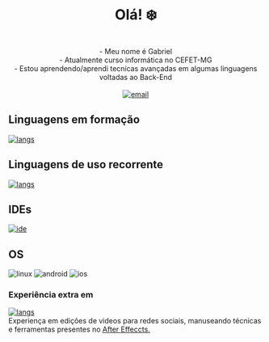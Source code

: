 <h1 align="center">Olá! ❄️</h1>
<p align="center">
        <br>
- Meu nome é Gabriel <br>
- Atualmente curso informática no CEFET-MG<br>
- Estou aprendendo/aprendi tecnícas avançadas em algumas linguagens voltadas ao Back-End<br><br>
  <a href="mailto:gabrielagostinhodasilva@hotmail.com">
        <img src="https://img.shields.io/badge/Gmail-D14836?style=for-the-badge&logo=gmail&logoColor=white" alt="email">
    </a>
    <br>
</p>

## Linguagens em formação
[![langs](https://skillicons.dev/icons?i=c,cpp,mysql,js,php,java,python)](https://skillicons.dev)
## Linguagens de uso recorrente
[![langs](https://skillicons.dev/icons?i=java,python,php)](https://skillicons.dev)

## IDEs
[![ide](https://skillicons.dev/icons?i=vscode,eclipse)](https://skillicons.dev)

## OS 
![linux](https://img.shields.io/badge/Linux-FCC624?style=for-the-badge&logo=linux&logoColor=black)
![android](https://img.shields.io/badge/Android-3DDC84?style=for-the-badge&logo=android&logoColor=white)
![ios](https://skillicons.dev/icons?i=apple)
<!--![windows](https://img.shields.io/badge/Windows-0078D6?style=for-the-badge&logo=windows&logoColor=white)--> 



### Experiência extra em 
[![langs](https://skillicons.dev/icons?i=ae)](https://skillicons.dev) 
<br>Experiença em edições de videos para redes sociais, manuseando técnicas e ferramentas presentes no <a href = "https://www.adobe.com/br/products/aftereffects/campaign/pricing.html?sdid=KQPOM&mv=search&ef_id=CjwKCAjwpuajBhBpEiwA_ZtfhZahXkpp8nfbJ5XYRSjlNYVwwZtD6I2vC1--By1U6bjOu7iiMAcK3xoCuBEQAvD_BwE:G:s&s_kwcid=AL!3085!3!301784448894!e!!g!!adobe%20after%20effects!188195862!10039608942&gad=1&gclid=CjwKCAjwpuajBhBpEiwA_ZtfhZahXkpp8nfbJ5XYRSjlNYVwwZtD6I2vC1--By1U6bjOu7iiMAcK3xoCuBEQAvD_BwE">After Effeccts.</a>









<!--
**icehopeless/icehopeless** is a ✨ _special_ ✨ repository because its `README.md` (this file) appears on your GitHub profile.

Here are some ideas to get you started:

- 🔭 I’m currently working on ...
- 🌱 I’m currently learning ...
- 👯 I’m looking to collaborate on ...
- 🤔 I’m looking for help with ...
- 💬 Ask me about ...
- 📫 How to reach me: ...
- 😄 Pronouns: ...
- ⚡ Fun fact: ...
-->
